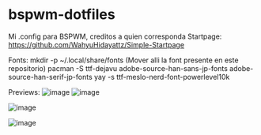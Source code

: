 # bspwm-dotfiles
Mi .config para BSPWM, creditos a quien corresponda
Startpage: https://github.com/WahyuHidayattz/Simple-Startpage

Fonts:
mkdir -p ~/.local/share/fonts (Mover alli la font presente en este repositorio)
pacman -S ttf-dejavu adobe-source-han-sans-jp-fonts adobe-source-han-serif-jp-fonts
yay -s ttf-meslo-nerd-font-powerlevel10k

Previews:
![image](https://user-images.githubusercontent.com/55555800/164292553-960b94fa-19c5-405b-abe8-c019ef6091a2.png)
![image](https://user-images.githubusercontent.com/55555800/166620049-f17ab916-b097-490d-96f5-ffb6f7523f0b.png)

![image](https://user-images.githubusercontent.com/55555800/164292894-63e632da-2e06-4f38-a313-2e50ae2f0e2e.png)


![image](https://user-images.githubusercontent.com/55555800/164291780-01f3da3a-7d7b-4060-b942-4fe1ae9bb2f5.png)
